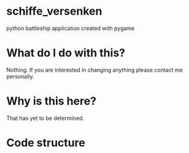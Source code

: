 # schiffe_versenken
python battleship application created with pygame

# What do I do with this?
Nothing. If you are interested in changing anything please contact me personally.

# Why is this here?
That has yet to be determined.

# Code structure
